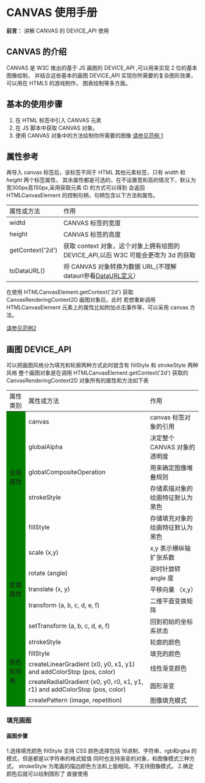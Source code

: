 # CANVAS 使用手册
**前言：** 讲解 CANVAS 的 DEVICE_API 使用

## CANVAS 的介绍
CANVAS 是 W3C 推出的基于 JS 画图的 DEVICE_API ,可以用来实现 2 位的基本图像绘制，
并结合这些基本的画图 DEVICE_API 实现你所需要的复杂图形效果，可以用在 HTML5 的游戏制作，
图表绘制等多方面。

## 基本的使用步骤
1. 在 HTML 标签中引入 CANVAS 元素
2. 在 JS 脚本中获取 CANVAS 对象。
3. 使用 CANVAS 对象中的方法绘制你所需要的图像
[请参见范例 1](http://1.wpiiot.applinzi.com/manual_demo/canvas_demo.html#test)

## 属性参考
再导入 canvas 标签后，该标签不同于 HTML 其他元素标签，只有 *width* 和 *height* 两个标签属性，
其余属性都是可选的，在不设置宽和高的情况下，默认为宽300px高150px,采用获取元素 ID 的方式可以得到
会返回  HTMLCanvasElement 的控制句柄，句柄包含以下方法和属性。
<table>
<tdead><tr>
  <td>属性或方法</td>
  <td>作用</td>
</tr></tdead>
<tbody>
  <tr>
    <td>widtd</td>
    <td>CANVAS 标签的宽度</td>
  </tr>
  <tr>
    <td>height</td>
    <td>CANVAS 标签的高度</td>
  </tr>
  <tr>
    <td>getContext('2d')</td>
    <td>获取 context 对象，这个对象上拥有绘图的 DEVICE_API,以后 W3C 可能会更改为 3d 的获取</td>
  </tr>
  <tr>
    <td>toDataURL()</td>
    <td>将 CANVAS 对象转换为数据 URL,(不理解dataurl参看<a href="http://www.webhek.com/data-url/#1">DataURL定义</a>）</td>
  </tr>
</tbody>
</table>
在使用 HTMLCanvasElement.getContext('2d') 获取 CanvasRenderingContext2D 画图对象后，此时
若想重新调用 HTMLCanvasElement 元素上的属性比如附加点击事件等，可以采用 canvas 方法。

[请参见范例2](http://1.wpiiot.applinzi.com/manual_demo/canvas_demo.html#test)

## 画图 DEVICE_API
可以把画图风格分为填充和轮廓两种方式此时就含有 fiilStyle 和 strokeStyle 两种风格
整个画图对象是在调用 HTMLCanvasElement.getContext('2d') 获取的 CanvasRenderingContext2D
对象所有的属性和方法如下表
<table>
<tdead><tr>
  <td>属性类别</td>
  <td>属性或方法</td>
  <td>作用</td>
</tr></tdead>
<tbody>
  <td rowspan="6" style="background:green">
    全局属性
  </td>
  <tr>
    <td>canvas</td>
    <td>canvas 标签对象的引用</td>
  </tr>
  <tr>
    <td>globalAlpha</td>
    <td>决定整个 CANVAS 对象的透明度</td>
  </tr>
  <tr>
    <td>globalCompositeOperation</td>
    <td>用来确定图像堆叠规则</td>
  </tr>
  <tr>
    <td>strokeStyle</td>
    <td>存储素描对象的绘画特征默认为黑色</td>
  </tr>
  <tr>
    <td>fillStyle</td>
    <td>存储填充对象的绘画特征默认为黑色</td>
  </tr>
    <td rowspan="6" style="background:green">
      变换属性
    </td>
    <tr>
      <td>scale (x,y)</td>
      <td>x,y 表示横纵轴扩张系数</td>
    </tr>
    <tr>
      <td>rotate (angle)</td>
      <td>逆时针旋转 angle 度</td>
    </tr>
    <tr>
      <td>translate (x, y)</td>
      <td>平移向量 （x,y）</td>
    </tr>
    <tr>
      <td>transform (a, b, c, d, e, f)</td>
      <td>二维平面变换矩阵</td>
    </tr>
    <tr>
      <td>setTransform (a, b, c, d, e, f)</td>
      <td>回到初始的坐标系状态</td>
    </tr>
        <td rowspan="6" style="background:green">
          颜色和风格
        </td>
        <tr>
          <td>strokeStyle</td>
          <td>轮廓的颜色</td>
        </tr>
        <tr>
          <td>fillStyle</td>
          <td>填充的颜色</td>
        </tr>
        <tr>
          <td>createLinearGradient (x0, y0, x1, y1) and addColorStop (pos, color)</td>
          <td>线性渐变颜色</td>
        </tr>
        <tr>
          <td>createRadialGradient (x0, y0, r0, x1, y1, r1) and addColorStop (pos, color)</td>
          <td>圆形渐变</td>
        </tr>
        <tr>
          <td>createPattern (image, repetition)</td>
          <td>图像填充模式</td>
        </tr>

</tbody>
</table>

### 填充画图
#### 画图步骤
1.选择填充颜色
fillStyle 支持 CSS 颜色选择包括 16进制、字符串、rgb和rgba 的模式，但是都是以字符串的格式赋值
同时也支持渐变的对象，和图像模式三种方式。
strokeStyle 为笔画的描边颜色方法和上面相同。不支持图像模式。
2.确定颜色后就可以绘制图形了
直接使用
